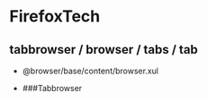 # FirefoxTech


## tabbrowser / browser / tabs / tab
* @browser/base/content/browser.xul

* ###Tabbrowser
